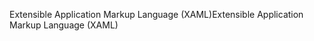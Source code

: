 <span data-ttu-id="b064b-101">Extensible Application Markup Language (XAML)</span><span class="sxs-lookup"><span data-stu-id="b064b-101">Extensible Application Markup Language (XAML)</span></span>